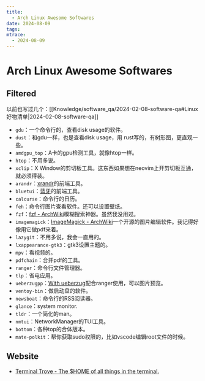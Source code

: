 ```yaml
---
title:
  - Arch Linux Awesome Softwares
date: 2024-08-09
tags: 
mtrace:
  - 2024-08-09
---
```


# Arch Linux Awesome Softwares

## Filtered

以前也写过几个：[[Knowledge/software_qa/2024-02-08-software-qa#Linux好物清单|2024-02-08-software-qa]]

- `gdu`：一个命令行的，查看disk usage的软件。
- `dust`：和gdu一样，也是查看disk usage，用 rust写的，有树形图，更直观一些。
- `amdgpu_top`：A卡的gpu检测工具，就像htop一样。
- `htop`：不用多说。
- `xclip`：X Window的剪切板工具。这东西如果想在neovim上开剪切板互通，就必须得装。
- `arandr`：[xrandr](https://wiki.archlinux.org/title/Xrandr)的前端工具。
- `bluetui`：[蓝牙](https://wiki.archlinux.org/title/Bluetooth)的前端工具。
- `calcurse`：命令行的日历。
- `feh`：命令行图片查看软件。还可以设置壁纸。
- `fzf`：[fzf - ArchWiki](https://wiki.archlinux.org/title/Fzf)模糊搜索神器。虽然我没用过。
- `imagemagick`：[ImageMagick - ArchWiki](https://wiki.archlinux.org/title/ImageMagick)一个开源的图片编辑软件。我记得好像用它做pdf来着。
- `lazygit`：不用多说，我会一直用的。
- `lxappearance-gtk3`：gtk3设置主题的。
- `mpv`：看视频的。
- `pdfchain`：合并pdf的工具。
- `ranger`：命令行文件管理器。
- `tlp`：省电应用。
- `ueberzugpp`：[With ueberzug](https://github.com/ranger/ranger/wiki/Image-Previews#with-ueberzug)配合ranger使用，可以图片预览。
- `ventoy-bin`：做启动盘的软件。
- `newsboat`：命令行的RSS阅读器。
- `glance`：system monitor.
- `tldr`：一个简化的man。
- `nmtui`：NetworkManager的TUI工具。
- `bottom`：各种top的合体版本。
- `mate-polkit`：帮你获取sudo权限的，比如vscode编辑root文件的时候。

## Website

- [Terminal Trove - The $HOME of all things in the terminal.](https://terminaltrove.com/)